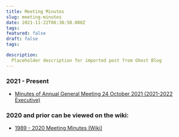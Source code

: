 ```yaml
---
title: Meeting Minutes
slug: meeting-minutes
date: 2021-11-22T06:38:50.000Z
tags: 
featured: false
draft: false
tags:

description:
  Placeholder description for imported post from Ghost Blog 
---
```

### 2021 - Present

*   [Minutes of Annual General Meeting 24 October 2021 (2021-2022 Executive)](https://drive.google.com/file/d/1KZhFSvIXOvrsekSbHJeMz5_oJVE2KGHG/view?usp=sharing)

### 2020 and prior can be viewed on the wiki:

*   [1989 - 2020 Meeting Minutes (Wiki)](https://oldarchive.progsoc.org/wiki/Minutes_of_Meetings)
